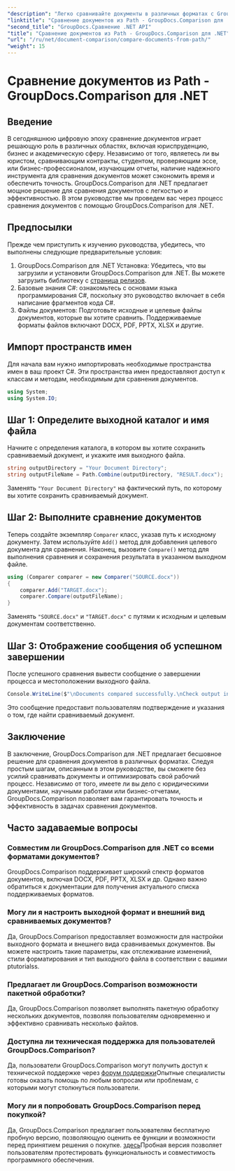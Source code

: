 ```yaml
---
"description": "Легко сравнивайте документы в различных форматах с GroupDocs.Comparison для .NET. Экономьте время и гарантируйте точность в юридических, академических и деловых задачах."
"linktitle": "Сравнение документов из Path - GroupDocs.Comparison для .NET"
"second_title": "GroupDocs.Сравнение .NET API"
"title": "Сравнение документов из Path - GroupDocs.Comparison для .NET"
"url": "/ru/net/document-comparison/compare-documents-from-path/"
"weight": 15
---
```


# Сравнение документов из Path - GroupDocs.Comparison для .NET

## Введение
В сегодняшнюю цифровую эпоху сравнение документов играет решающую роль в различных областях, включая юриспруденцию, бизнес и академическую сферу. Независимо от того, являетесь ли вы юристом, сравнивающим контракты, студентом, проверяющим эссе, или бизнес-профессионалом, изучающим отчеты, наличие надежного инструмента для сравнения документов может сэкономить время и обеспечить точность. GroupDocs.Comparison для .NET предлагает мощное решение для сравнения документов с легкостью и эффективностью. В этом руководстве мы проведем вас через процесс сравнения документов с помощью GroupDocs.Comparison для .NET.
## Предпосылки
Прежде чем приступить к изучению руководства, убедитесь, что выполнены следующие предварительные условия:
1. GroupDocs.Comparison для .NET Установка: Убедитесь, что вы загрузили и установили GroupDocs.Comparison для .NET. Вы можете загрузить библиотеку с [страница релизов](https://releases.groupdocs.com/comparison/net/).
2. Базовые знания C#: ознакомьтесь с основами языка программирования C#, поскольку это руководство включает в себя написание фрагментов кода C#.
3. Файлы документов: Подготовьте исходные и целевые файлы документов, которые вы хотите сравнить. Поддерживаемые форматы файлов включают DOCX, PDF, PPTX, XLSX и другие.

## Импорт пространств имен
Для начала вам нужно импортировать необходимые пространства имен в ваш проект C#. Эти пространства имен предоставляют доступ к классам и методам, необходимым для сравнения документов.
```csharp
using System;
using System.IO;
```
## Шаг 1: Определите выходной каталог и имя файла
Начните с определения каталога, в котором вы хотите сохранить сравниваемый документ, и укажите имя выходного файла.
```csharp
string outputDirectory = "Your Document Directory";
string outputFileName = Path.Combine(outputDirectory, "RESULT.docx");
```
Заменять `"Your Document Directory"` на фактический путь, по которому вы хотите сохранить сравниваемый документ.
## Шаг 2: Выполните сравнение документов
Теперь создайте экземпляр `Comparer` класс, указав путь к исходному документу. Затем используйте `Add()` метод для добавления целевого документа для сравнения. Наконец, вызовите `Compare()` метод для выполнения сравнения и сохранения результата в указанном выходном файле.
```csharp
using (Comparer comparer = new Comparer("SOURCE.docx"))
{
    comparer.Add("TARGET.docx");
    comparer.Compare(outputFileName);
}
```
Заменять `"SOURCE.docx"` и `"TARGET.docx"` с путями к исходным и целевым документам соответственно.
## Шаг 3: Отображение сообщения об успешном завершении
После успешного сравнения вывести сообщение о завершении процесса и местоположении выходного файла.
```csharp
Console.WriteLine($"\nDocuments compared successfully.\nCheck output in {outputDirectory}.");
```
Это сообщение предоставит пользователям подтверждение и указания о том, где найти сравниваемый документ.

## Заключение
В заключение, GroupDocs.Comparison для .NET предлагает бесшовное решение для сравнения документов в различных форматах. Следуя простым шагам, описанным в этом руководстве, вы сможете без усилий сравнивать документы и оптимизировать свой рабочий процесс. Независимо от того, имеете ли вы дело с юридическими документами, научными работами или бизнес-отчетами, GroupDocs.Comparison позволяет вам гарантировать точность и эффективность в задачах сравнения документов.
## Часто задаваемые вопросы
### Совместим ли GroupDocs.Comparison для .NET со всеми форматами документов?
GroupDocs.Comparison поддерживает широкий спектр форматов документов, включая DOCX, PDF, PPTX, XLSX и др. Однако важно обратиться к документации для получения актуального списка поддерживаемых форматов.
### Могу ли я настроить выходной формат и внешний вид сравниваемых документов?
Да, GroupDocs.Comparison предоставляет возможности для настройки выходного формата и внешнего вида сравниваемых документов. Вы можете настроить такие параметры, как отслеживание изменений, стили форматирования и тип выходного файла в соответствии с вашими ptutorialss.
### Предлагает ли GroupDocs.Comparison возможности пакетной обработки?
Да, GroupDocs.Comparison позволяет выполнять пакетную обработку нескольких документов, позволяя пользователям одновременно и эффективно сравнивать несколько файлов.
### Доступна ли техническая поддержка для пользователей GroupDocs.Comparison?
Да, пользователи GroupDocs.Comparison могут получить доступ к технической поддержке через [форум поддержки](https://forum.groupdocs.com/c/comparison/12)Опытные специалисты готовы оказать помощь по любым вопросам или проблемам, с которыми могут столкнуться пользователи.
### Могу ли я попробовать GroupDocs.Comparison перед покупкой?
Да, GroupDocs.Comparison предлагает пользователям бесплатную пробную версию, позволяющую оценить ее функции и возможности перед принятием решения о покупке. [здесь](https://releases.groupdocs.com/)Пробная версия позволяет пользователям протестировать функциональность и совместимость программного обеспечения.